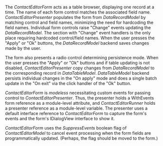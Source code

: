 The *ContactEditorForm* acts as a table browser, displaying one record at a time. The name of each form control matches the associated field name. *ContactEditorPresenter* populates the form from *DataRecordModel* by matching control and field names, minimizing the need for hardcoding the field names. Individual form controls raise "Change" events updating the *DataRecordModel*. The section with "Change" event handlers is the only place requiring hardcoded control/field names. When the user presses the "Apply" or "Ok" buttons, the *DataRecordModel* backend saves changes made by the user.

The form also presents a radio control determining persistence mode. When the user presses the "Apply" or "Ok" buttons and if table updating is not disabled, *ContactEditorPresenter* copy changes from *DataRecordModel* to the corresponding record in *DataTableModel*. *DataTableModel* backend persists individual changes in the "On apply" mode and does a single batch update in the "On exit" via the click handler of the "Ok" button.

*ContactEditorForm* is *modeless* necessitating custom events for passing control to *ContactEditorPresenter*. Thus, the presenter holds a WithEvents form reference as a module-level attribute, and *ContactEditorRunner* holds a presenter reference as a module-level variable. The presenter uses a default interface reference to *ContactEditorForm* to capture the form's events and the form's IDialogView interface to show it.

*ContactEditorForm* uses the *SuppressEvents* boolean flag of *ContactEditorModel* to cancel event processing when the form fields are programmatically updated. (Perhaps, the flag should be moved to the form.)